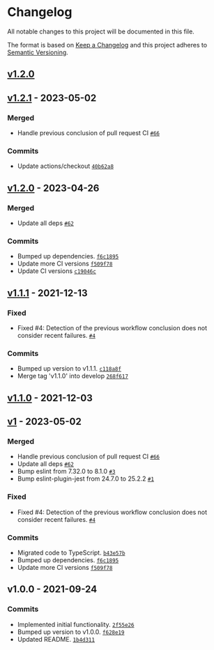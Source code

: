 # Changelog

All notable changes to this project will be documented in this file.

The format is based on [Keep a Changelog](https://keepachangelog.com/en/1.0.0/)
and this project adheres to [Semantic Versioning](https://semver.org/spec/v2.0.0.html).

## [v1.2.0](https://github.com/ecmwf-actions/notify-teams/compare/v1.2.1...v1.2.0)

## [v1.2.1](https://github.com/ecmwf-actions/notify-teams/compare/v1.2.0...v1.2.1) - 2023-05-02

### Merged

- Handle previous conclusion of pull request CI [`#66`](https://github.com/ecmwf-actions/notify-teams/pull/66)

### Commits

- Update actions/checkout [`40b62a8`](https://github.com/ecmwf-actions/notify-teams/commit/40b62a8ce4074292fb2bda8faab2ab439b816d46)

## [v1.2.0](https://github.com/ecmwf-actions/notify-teams/compare/v1.1.1...v1.2.0) - 2023-04-26

### Merged

- Update all deps [`#62`](https://github.com/ecmwf-actions/notify-teams/pull/62)

### Commits

- Bumped up dependencies. [`f6c1895`](https://github.com/ecmwf-actions/notify-teams/commit/f6c1895c098b05574761df813bd9fe4c20fbd37c)
- Update more CI versions [`f509f78`](https://github.com/ecmwf-actions/notify-teams/commit/f509f7804b819cf7ea8d114dd046347ede1d2555)
- Update CI versions [`c19046c`](https://github.com/ecmwf-actions/notify-teams/commit/c19046c40f58f90f66a3b889d1861a3f3a3d7d46)

## [v1.1.1](https://github.com/ecmwf-actions/notify-teams/compare/v1.1.0...v1.1.1) - 2021-12-13

### Fixed

- Fixed #4: Detection of the previous workflow conclusion does not consider recent failures. [`#4`](https://github.com/ecmwf-actions/notify-teams/issues/4)

### Commits

- Bumped up version to v1.1.1. [`c118a8f`](https://github.com/ecmwf-actions/notify-teams/commit/c118a8fb08931387ea3ca0a65f86c8fe429bb005)
- Merge tag 'v1.1.0' into develop [`268f617`](https://github.com/ecmwf-actions/notify-teams/commit/268f6170ef3d2862f152c2b1cd918c643db7747f)

## [v1.1.0](https://github.com/ecmwf-actions/notify-teams/compare/v1...v1.1.0) - 2021-12-03

## [v1](https://github.com/ecmwf-actions/notify-teams/compare/v1.0.0...v1) - 2023-05-02

### Merged

- Handle previous conclusion of pull request CI [`#66`](https://github.com/ecmwf-actions/notify-teams/pull/66)
- Update all deps [`#62`](https://github.com/ecmwf-actions/notify-teams/pull/62)
- Bump eslint from 7.32.0 to 8.1.0 [`#3`](https://github.com/ecmwf-actions/notify-teams/pull/3)
- Bump eslint-plugin-jest from 24.7.0 to 25.2.2 [`#1`](https://github.com/ecmwf-actions/notify-teams/pull/1)

### Fixed

- Fixed #4: Detection of the previous workflow conclusion does not consider recent failures. [`#4`](https://github.com/ecmwf-actions/notify-teams/issues/4)

### Commits

- Migrated code to TypeScript. [`b43e57b`](https://github.com/ecmwf-actions/notify-teams/commit/b43e57bf21832b2ad6daff37166b72dbf8b19b59)
- Bumped up dependencies. [`f6c1895`](https://github.com/ecmwf-actions/notify-teams/commit/f6c1895c098b05574761df813bd9fe4c20fbd37c)
- Update more CI versions [`f509f78`](https://github.com/ecmwf-actions/notify-teams/commit/f509f7804b819cf7ea8d114dd046347ede1d2555)

## v1.0.0 - 2021-09-24

### Commits

- Implemented initial functionality. [`2f55e26`](https://github.com/ecmwf-actions/notify-teams/commit/2f55e263a5499245e6e4be75c04fe4e086a06aa0)
- Bumped up version to v1.0.0. [`f628e19`](https://github.com/ecmwf-actions/notify-teams/commit/f628e19da2de8905500a57c2a40f9adb3b499b17)
- Updated README. [`1b4d311`](https://github.com/ecmwf-actions/notify-teams/commit/1b4d311aee39da6b514fb81f23ee92190c495b3a)
